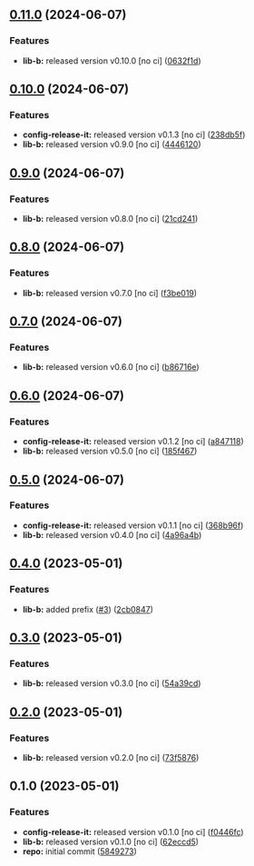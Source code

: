 

## [0.11.0](https://github.com/quannt-paypay/monorepo-semantic-releases/compare/@mono/app-b-v0.10.0...@mono/app-b-v0.11.0) (2024-06-07)


### Features

* **lib-b:** released version v0.10.0 [no ci] ([0632f1d](https://github.com/quannt-paypay/monorepo-semantic-releases/commit/0632f1da264c4ba09f5e493311dd93445933af5f))

## [0.10.0](https://github.com/quannt-paypay/monorepo-semantic-releases/compare/@mono/app-b-v0.9.0...@mono/app-b-v0.10.0) (2024-06-07)


### Features

* **config-release-it:** released version v0.1.3 [no ci] ([238db5f](https://github.com/quannt-paypay/monorepo-semantic-releases/commit/238db5f80c4c5ed9a60f13e86b33dbc7a72ad714))
* **lib-b:** released version v0.9.0 [no ci] ([4446120](https://github.com/quannt-paypay/monorepo-semantic-releases/commit/44461204da46a423c03766bec960de15336ccb7c))

## [0.9.0](https://github.com/quannt-paypay/monorepo-semantic-releases/compare/@mono/app-b-v0.8.0...@mono/app-b-v0.9.0) (2024-06-07)


### Features

* **lib-b:** released version v0.8.0 [no ci] ([21cd241](https://github.com/quannt-paypay/monorepo-semantic-releases/commit/21cd241a76ca9b302e543074330fd1210a403ab1))

## [0.8.0](https://github.com/quannt-paypay/monorepo-semantic-releases/compare/@mono/app-b-v0.7.0...@mono/app-b-v0.8.0) (2024-06-07)


### Features

* **lib-b:** released version v0.7.0 [no ci] ([f3be019](https://github.com/quannt-paypay/monorepo-semantic-releases/commit/f3be019bd2aa03204abea6418e3a55577a154cd7))

## [0.7.0](https://github.com/quannt-paypay/monorepo-semantic-releases/compare/@mono/app-b-v0.6.0...@mono/app-b-v0.7.0) (2024-06-07)


### Features

* **lib-b:** released version v0.6.0 [no ci] ([b86716e](https://github.com/quannt-paypay/monorepo-semantic-releases/commit/b86716e3181a39946c506b76e2b21394ee182ca8))

## [0.6.0](https://github.com/quannt-paypay/monorepo-semantic-releases/compare/@mono/app-b-v0.5.0...@mono/app-b-v0.6.0) (2024-06-07)


### Features

* **config-release-it:** released version v0.1.2 [no ci] ([a847118](https://github.com/quannt-paypay/monorepo-semantic-releases/commit/a84711814f2e20eb0ac8bd8d2e4e10a616ce54a8))
* **lib-b:** released version v0.5.0 [no ci] ([185f467](https://github.com/quannt-paypay/monorepo-semantic-releases/commit/185f4671b903127057cab16c7bc6bd27e5ca12db))

## [0.5.0](https://github.com/quannt-paypay/monorepo-semantic-releases/compare/@mono/app-b-v0.4.0...@mono/app-b-v0.5.0) (2024-06-07)


### Features

* **config-release-it:** released version v0.1.1 [no ci] ([368b96f](https://github.com/quannt-paypay/monorepo-semantic-releases/commit/368b96ff78be2b87952648add6ad93d0490f183f))
* **lib-b:** released version v0.4.0 [no ci] ([4a96a4b](https://github.com/quannt-paypay/monorepo-semantic-releases/commit/4a96a4ba077226f04771498d52fbee205846ca77))

## [0.4.0](https://github.com/b12k/monorepo-semantic-releases/compare/@mono/app-b-v0.3.0...@mono/app-b-v0.4.0) (2023-05-01)


### Features

* **lib-b:** added prefix ([#3](https://github.com/b12k/monorepo-semantic-releases/issues/3)) ([2cb0847](https://github.com/b12k/monorepo-semantic-releases/commit/2cb08478f16b3efa133c5af2b632c14f295ac2ff))

## [0.3.0](https://github.com/b12k/monorepo-semantic-releases/compare/@mono/app-b-v0.2.0...@mono/app-b-v0.3.0) (2023-05-01)


### Features

* **lib-b:** released version v0.3.0 [no ci] ([54a39cd](https://github.com/b12k/monorepo-semantic-releases/commit/54a39cd3309e052d8e4682d3e0c31e06ac890674))

## [0.2.0](https://github.com/b12k/monorepo-semantic-releases/compare/@mono/app-b-v0.1.0...@mono/app-b-v0.2.0) (2023-05-01)


### Features

* **lib-b:** released version v0.2.0 [no ci] ([73f5876](https://github.com/b12k/monorepo-semantic-releases/commit/73f587631a469011022e53599b9ebb864ea4a7c7))

## 0.1.0 (2023-05-01)


### Features

* **config-release-it:** released version v0.1.0 [no ci] ([f0446fc](https://github.com/b12k/monorepo-semantic-releases/commit/f0446fc59c62a71c8d9847d38f6de84f001540ad))
* **lib-b:** released version v0.1.0 [no ci] ([62eccd5](https://github.com/b12k/monorepo-semantic-releases/commit/62eccd51c89c12413e352a0fcaee68aefd0401bf))
* **repo:** initial commit ([5849273](https://github.com/b12k/monorepo-semantic-releases/commit/58492737f01fe3a2fd98e0b2b3c0646e6850a8db))